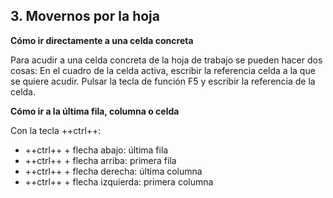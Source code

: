 ## 3. Movernos por la hoja

**Cómo ir directamente a una celda concreta**

Para acudir a una celda concreta de la hoja de trabajo se pueden hacer dos cosas:
En el cuadro de la celda activa, escribir la referencia celda a la que se quiere acudir.
Pulsar la tecla de función F5 y escribir la referencia de la celda.

**Cómo ir a la última fila, columna o celda**

Con la tecla ++ctrl++:

- ++ctrl++ + flecha abajo: última fila
- ++ctrl++ + flecha arriba: primera fila
- ++ctrl++ + flecha derecha: última columna
- ++ctrl++ + flecha izquierda: primera columna